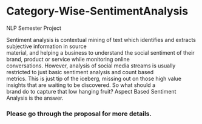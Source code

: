 # Category-Wise-SentimentAnalysis
NLP Semester Project
<p>Sentiment analysis is contextual mining of text which identifies and extracts subjective information in source <br>material, and helping a business to understand the social sentiment of their brand, product or service while monitoring online <br>conversations. However, analysis of social media streams is usually restricted to just basic sentiment analysis and count based <br>metrics. This is just tip of the iceberg, missing out on those high value insights that are waiting to be discovered. So what should a <br>
brand do to capture that low hanging fruit? Aspect Based Sentiment Analysis is the answer. </p>
<h3>Please go through the proposal for more details.<h3>
